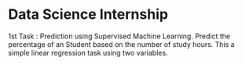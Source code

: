 # Data Science Internship 
1st Task : 
Prediction using Supervised Machine Learning.
Predict the percentage of an Student based on the number of study hours.
This a simple linear regression task using two variables.
